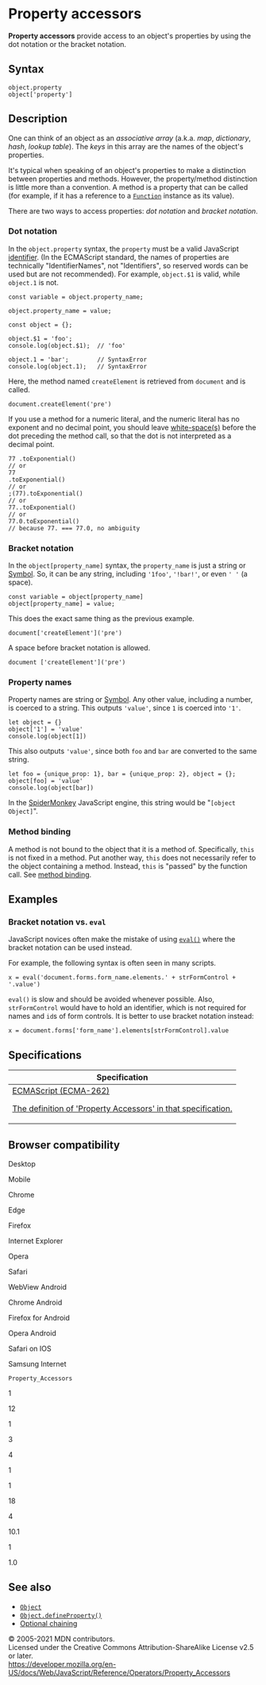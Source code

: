 # Property accessors

**Property accessors** provide access to an object's properties by using the dot notation or the bracket notation.

## Syntax

    object.property
    object['property']

## Description

One can think of an object as an _associative array_ (a.k.a. _map_, _dictionary_, _hash_, _lookup table_). The _keys_ in this array are the names of the object's properties.

It's typical when speaking of an object's properties to make a distinction between properties and methods. However, the property/method distinction is little more than a convention. A method is a property that can be called (for example, if it has a reference to a [`Function`](../global_objects/function) instance as its value).

There are two ways to access properties: _dot notation_ and _bracket notation_.

### Dot notation

In the `object.property` syntax, the `property` must be a valid JavaScript [identifier](https://developer.mozilla.org/en-US/docs/Glossary/Identifier). (In the ECMAScript standard, the names of properties are technically "IdentifierNames", not "Identifiers", so reserved words can be used but are not recommended). For example, `object.$1` is valid, while `object.1` is not.

    const variable = object.property_name;

    object.property_name = value;

    const object = {};

    object.$1 = 'foo';
    console.log(object.$1);  // 'foo'

    object.1 = 'bar';        // SyntaxError
    console.log(object.1);   // SyntaxError

Here, the method named `createElement` is retrieved from `document` and is called.

    document.createElement('pre')

If you use a method for a numeric literal, and the numeric literal has no exponent and no decimal point, you should leave [white-space(s)](https://developer.mozilla.org/en-US/docs/Glossary/Whitespace) before the dot preceding the method call, so that the dot is not interpreted as a decimal point.

    77 .toExponential()
    // or
    77
    .toExponential()
    // or
    ;(77).toExponential()
    // or
    77..toExponential()
    // or
    77.0.toExponential()
    // because 77. === 77.0, no ambiguity

### Bracket notation

In the `object[property_name]` syntax, the `property_name` is just a string or [Symbol](https://developer.mozilla.org/en-US/docs/Glossary/Symbol). So, it can be any string, including `'1foo'`, `'!bar!'`, or even `' '` (a space).

    const variable = object[property_name]
    object[property_name] = value;

This does the exact same thing as the previous example.

    document['createElement']('pre')

A space before bracket notation is allowed.

    document ['createElement']('pre')

### Property names

Property names are string or [Symbol](https://developer.mozilla.org/en-US/docs/Glossary/Symbol). Any other value, including a number, is coerced to a string. This outputs `'value'`, since `1` is coerced into `'1'`.

    let object = {}
    object['1'] = 'value'
    console.log(object[1])

This also outputs `'value'`, since both `foo` and `bar` are converted to the same string.

    let foo = {unique_prop: 1}, bar = {unique_prop: 2}, object = {};
    object[foo] = 'value'
    console.log(object[bar])

In the [SpiderMonkey](https://developer.mozilla.org/en-US/docs/Mozilla/Projects/SpiderMonkey) JavaScript engine, this string would be "`[object Object]`".

### Method binding

A method is not bound to the object that it is a method of. Specifically, `this` is not fixed in a method. Put another way, `this` does not necessarily refer to the object containing a method. Instead, `this` is "passed" by the function call. See [method binding](this#method_binding).

## Examples

### Bracket notation vs. `eval`

JavaScript novices often make the mistake of using [`eval()`](../global_objects/eval) where the bracket notation can be used instead.

For example, the following syntax is often seen in many scripts.

    x = eval('document.forms.form_name.elements.' + strFormControl + '.value')

`eval()` is slow and should be avoided whenever possible. Also, `strFormControl` would have to hold an identifier, which is not required for names and `id`s of form controls. It is better to use bracket notation instead:

    x = document.forms['form_name'].elements[strFormControl].value

## Specifications

<table><thead><tr class="header"><th>Specification</th></tr></thead><tbody><tr class="odd"><td><a href="https://tc39.es/ecma262/#sec-property-accessors">ECMAScript (ECMA-262) 
<br/>

<span class="small">The definition of 'Property Accessors' in that specification.</span></a></td></tr></tbody></table>

## Browser compatibility

Desktop

Mobile

Chrome

Edge

Firefox

Internet Explorer

Opera

Safari

WebView Android

Chrome Android

Firefox for Android

Opera Android

Safari on IOS

Samsung Internet

`Property_Accessors`

1

12

1

3

4

1

1

18

4

10.1

1

1.0

## See also

-   [`Object`](../global_objects/object)
-   [`Object.defineProperty()`](../global_objects/object/defineproperty)
-   [Optional chaining](optional_chaining)

© 2005-2021 MDN contributors.  
Licensed under the Creative Commons Attribution-ShareAlike License v2.5 or later.  
<a href="https://developer.mozilla.org/en-US/docs/Web/JavaScript/Reference/Operators/Property_Accessors" class="_attribution-link">https://developer.mozilla.org/en-US/docs/Web/JavaScript/Reference/Operators/Property_Accessors</a>
